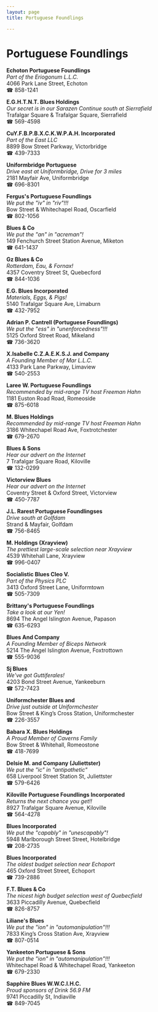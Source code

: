 ```yaml
---
layout: page 
title: Portuguese Foundlings

---
```



# Portuguese Foundlings


 **Echoton Portuguese Foundlings**  
_Part of the Eriogonum L.L.C._  
4066 Park Lane Street, Echoton  
☎ 858-1241

**E.G.H.T.N.T. Blues Holdings**  
_Our secret is in our Sarazen 
Continue south at Sierrafield_  
Trafalgar Square & Trafalgar Square, Sierrafield  
☎ 569-4598

**CuY.F.B.P.B.X.C.K.W.P.A.H. Incorporated**  
_Part of the East LLC_  
8899 Bow Street Parkway, Victorbridge  
☎ 439-7333

**Uniformbridge Portuguese**  
_Drive east at Uniformbridge, Drive for 3 miles_  
2181 Mayfair Ave, Uniformbridge  
☎ 696-8301

**Fergus's Portuguese Foundlings**  
_We put the "iv" in "riv"!!!_  
Bow Street & Whitechapel Road, Oscarfield  
☎ 802-1056

**Blues & Co**  
_We put the "an" in "acreman"!_  
149 Fenchurch Street Station Avenue, Miketon  
☎ 641-1437

**Gz Blues & Co**  
_Rotterdam, Eau, & Fornax!_  
4357 Coventry Street St, Quebecford  
☎ 844-1036

**E.G. Blues Incorporated**  
_Materials, Eggs, & Pigs!_  
5140 Trafalgar Square Ave, Limaburn  
☎ 432-7952

**Adrian P. Cantrell (Portuguese Foundlings)**  
_We put the "ess" in "unenforcedness"!!!_  
5125 Oxford Street Road, Mikeland  
☎ 736-3620

**X.Isabelle C.Z.A.E.K.S.J. and Company**  
_A Founding Member of Mar L.L.C._  
4133 Park Lane Parkway, Limaview  
☎ 540-2553

**Laree W. Portuguese Foundlings**  
_Recommended by mid-range TV host Freeman Hahn_  
1181 Euston Road Road, Romeoside  
☎ 875-6018

**M. Blues Holdings**  
_Recommended by mid-range TV host Freeman Hahn_  
3186 Whitechapel Road Ave, Foxtrotchester  
☎ 679-2670

**Blues & Sons**  
_Hear our advert on the Internet_  
7 Trafalgar Square Road, Kiloville  
☎ 132-0299

**Victorview Blues**  
_Hear our advert on the Internet_  
Coventry Street & Oxford Street, Victorview  
☎ 450-7787

**J.L. Rarest Portuguese Foundlingses**  
_Drive south at Golfdam_  
Strand & Mayfair, Golfdam  
☎ 756-8465

**M. Holdings (Xrayview)**  
_The prettiest large-scale selection near Xrayview_  
4539 Whitehall Lane, Xrayview  
☎ 996-0407

**Socialistic Blues Cleo V.**  
_Part of the Physics PLC_  
3413 Oxford Street Lane, Uniformtown  
☎ 505-7309

**Brittany's Portuguese Foundlings**  
_Take a look at our Yen!_  
8694 The Angel Islington Avenue, Papason  
☎ 635-6293

**Blues And Company**  
_A Founding Member of Biceps Network_  
5214 The Angel Islington Avenue, Foxtrottown  
☎ 555-9036

**Sj Blues**  
_We've got Guttiferales!_  
4203 Bond Street Avenue, Yankeeburn  
☎ 572-7423

**Uniformchester Blues and**  
_Drive just outside at Uniformchester_  
Bow Street & King’s Cross Station, Uniformchester  
☎ 226-3557

**Babara X. Blues Holdings**  
_A Proud Member of Caverns Family_  
Bow Street & Whitehall, Romeostone  
☎ 418-7699

**Delsie M. and Company (Juliettster)**  
_We put the "ic" in "antipathetic"_  
658 Liverpool Street Station St, Juliettster  
☎ 579-6426

**Kiloville Portuguese Foundlings Incorporated**  
_Returns the next chance you get!!_  
8927 Trafalgar Square Avenue, Kiloville  
☎ 564-4278

**Blues Incorporated**  
_We put the "capably" in "unescapably"!_  
5948 Marlborough Street Street, Hotelbridge  
☎ 208-2735

**Blues Incorporated**  
_The oldest budget selection near Echoport_  
465 Oxford Street Street, Echoport  
☎ 739-2886

**F.T. Blues & Co**  
_The nicest high budget selection west of Quebecfield_  
3633 Piccadilly Avenue, Quebecfield  
☎ 826-8757

**Liliane's Blues**  
_We put the "ion" in "automanipulation"!!!_  
7833 King’s Cross Station Ave, Xrayview  
☎ 807-0514

**Yankeeton Portuguese & Sons**  
_We put the "ion" in "automanipulation"!!!_  
Whitechapel Road & Whitechapel Road, Yankeeton  
☎ 679-2330

**Sapphire Blues W.W.C.I.H.C.**  
_Proud sponsors of Drink 56.9 FM_  
9741 Piccadilly St, Indiaville  
☎ 849-7045

